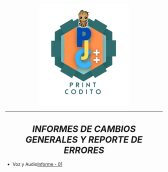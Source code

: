  <p align="center">
   <img src="img/logo-print-codito.png">
</p>

----------------------------------------------------------------

_**<p><h1 align="center">INFORMES DE CAMBIOS GENERALES Y REPORTE DE ERRORES</h1></p>**_


- Voz y Audio[Informe - 01](https://github.com/WSirrisW/Informes-Print-Codito/blob/main/informe01.md)



